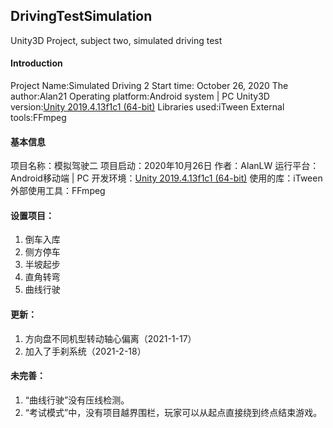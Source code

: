 
## DrivingTestSimulation
 Unity3D Project, subject two, simulated driving test
 
#### Introduction
Project Name:Simulated Driving 2
Start time: ‎October 26, 2020
The author:Alan21
Operating platform:Android system | PC
Unity3D version:[Unity 2019.4.13f1c1 (64-bit)](https://unity.cn/releases/full/2019)
Libraries used:iTween
External tools:FFmpeg

#### 基本信息
项目名称：模拟驾驶二
项目启动：‎2020‎年‎10‎月‎26‎日
作者：AlanLW
运行平台：Android移动端 | PC
开发环境：[Unity 2019.4.13f1c1 (64-bit)](https://unity.cn/releases/full/2019)
使用的库：iTween
外部使用工具：FFmpeg

#### 设置项目：
 1. 倒车入库
 3. 侧方停车　　
 4. 半坡起步　　
 5. 直角转弯　　
 6. 曲线行驶
 
#### 更新：
 1. 方向盘不同机型转动轴心偏离（2021-1-17） 
 2. 加入了手刹系统（2021-2-18）

#### 未完善：

 1. “曲线行驶”没有压线检测。 
 2. “考试模式”中，没有项目越界围栏，玩家可以从起点直接绕到终点结束游戏。
